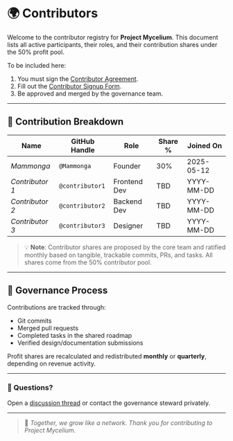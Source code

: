 # 🌍 Contributors

Welcome to the contributor registry for **Project Mycelium**. This document lists all active participants, their roles, and their contribution shares under the 50% profit pool.

To be included here:

1. You must sign the [Contributor Agreement](./AGREEMENT_TEMPLATE.pdf).
2. Fill out the [Contributor Signup Form](https://docs.google.com/forms/d/e/1FAIpQLSctIFIYWTs7Map4rujeA_DoNn0XftSlQIRi76rx9imspaZ5eQ/viewform).
3. Be approved and merged by the governance team.

---

## 📜 Contribution Breakdown

| Name              | GitHub Handle     | Role            | Share % | Joined On  |
|-------------------|-------------------|------------------|---------|------------|
| *Mammonga*        | `@Mammonga`       | Founder          | 30%     | 2025-05-12 |
| *Contributor 1*   | `@contributor1`   | Frontend Dev     | TBD     | YYYY-MM-DD |
| *Contributor 2*   | `@contributor2`   | Backend Dev      | TBD     | YYYY-MM-DD |
| *Contributor 3*   | `@contributor3`   | Designer         | TBD     | YYYY-MM-DD |

> 💡 **Note**: Contributor shares are proposed by the core team and ratified monthly based on tangible, trackable commits, PRs, and tasks. All shares come from the 50% contributor pool.

---

## 📁 Governance Process

Contributions are tracked through:

- Git commits
- Merged pull requests
- Completed tasks in the shared roadmap
- Verified design/documentation submissions

Profit shares are recalculated and redistributed **monthly** or **quarterly**, depending on revenue activity.

---

### 💬 Questions?

Open a [discussion thread](https://github.com/mycelium-governance/project-mycelium/discussions) or contact the governance steward privately.

---

> 🧬 *Together, we grow like a network. Thank you for contributing to Project Mycelium.*

